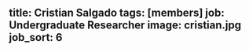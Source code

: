 title: Cristian Salgado
tags: [members]
job: Undergraduate Researcher
image: cristian.jpg
job_sort: 6
---
